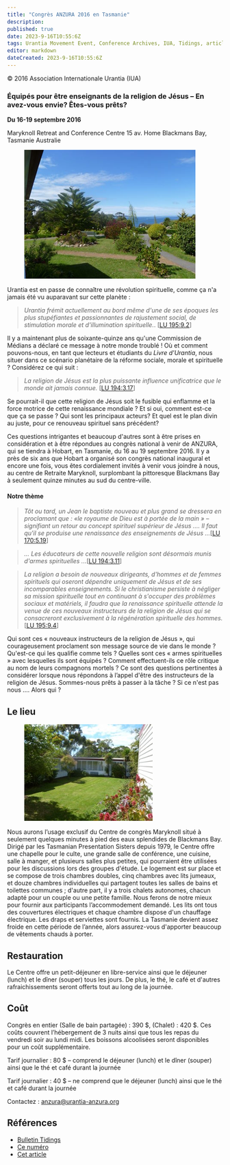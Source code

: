 ```yaml
---
title: "Congrès ANZURA 2016 en Tasmanie"
description: 
published: true
date: 2023-9-16T10:55:6Z
tags: Urantia Movement Event, Conference Archives, IUA, Tidings, article
editor: markdown
dateCreated: 2023-9-16T10:55:6Z
---
```


<p class="v-card v-sheet theme--light grey lighten-3 px-2">© 2016 Association Internationale Urantia (IUA)</p>


### Équipés pour être enseignants de la religion de Jésus – En avez-vous envie? Êtes-vous prêts?

**Du 16-19 septembre 2016**

Maryknoll Retreat and Conference Centre 15 av. Home
Blackmans Bay, Tasmanie
Australie

<figure id="Figure_1" class="image urantiapedia">
<img src="/image/article/IUA_Tidings/Maryknoll-3.jpg">
</figure>

Urantia est en passe de connaître une révolution spirituelle, comme ça n'a jamais été vu auparavant sur cette planète :


> _Urantia frémit actuellement au bord même d'une de ses époques les plus stupéfiantes et passionnantes de rajustement social, de stimulation morale et d'illumination spirituelle._. <a id="a163_168"></a>[[LU 195:9.2](/fr/The_Urantia_Book/195#p9_2)]

Il y a maintenant plus de soixante-quinze ans qu'une Commission de Médians a déclaré ce message à notre monde troublé ! Où et comment pouvons-nous, en tant que lecteurs et étudiants du _Livre d'Urantia_, nous situer dans ce scénario planétaire de la réforme sociale, morale et spirituelle ? Considérez ce qui suit :

> _La religion de Jésus est la plus puissante influence unificatrice que le monde ait jamais connue._ <a id="a168_92"></a>[[LU 194:3.17](/fr/The_Urantia_Book/194#p3_17)]

Se pourrait-il que cette religion de Jésus soit le fusible qui enflamme et la force motrice de cette renaissance mondiale ? Et si oui, comment est-ce que ça se passe ? Qui sont les principaux acteurs? Et quel est le plan divin au juste, pour ce renouveau spirituel sans précédent?

Ces questions intrigantes et beaucoup d'autres sont à être prises en considération et à être répondues au congrès national à venir de ANZURA, qui se tiendra à Hobart, en Tasmanie, du 16 au 19 septembre 2016. Il y a près de six ans que Hobart a organisé son congrès national inaugural et encore une fois, vous êtes cordialement invités à venir vous joindre à nous, au centre de Retraite Maryknoll, surplombant la pittoresque Blackmans Bay à seulement quinze minutes au sud du centre-ville.

#### Notre thème

> _Tôt ou tard, un Jean le baptiste nouveau et plus grand se dressera en proclamant que : «le royaume de Dieu est à portée de la main » – signifiant un retour au concept spirituel supérieur de Jésus .... Il faut qu'il se produise une renaissance des enseignements de Jésus ..._<a id="a62_233"></a>[[LU 170:5.19](/fr/The_Urantia_Book/170#p5_19)]

> _... Les éducateurs de cette nouvelle religion sont désormais munis d'armes spirituelles ..._<a id="a64_80"></a>[[LU 194:3.11](/fr/The_Urantia_Book/194#p3_11)]

> _La religion a besoin de nouveaux dirigeants, d'hommes et de femmes spirituels qui oseront dépendre uniquement de Jésus et de ses incomparables enseignements. Si le christianisme persiste à négliger sa mission spirituelle tout en continuant à s'occuper des problèmes sociaux et matériels, il faudra que la renaissance spirituelle attende la venue de ces nouveaux instructeurs de la religion de Jésus qui se consacreront exclusivement à la régénération spirituelle des hommes._ <a id="a66_421"></a>[[LU 195:9.4](/fr/The_Urantia_Book/195#p9_4)]

Qui sont ces « nouveaux instructeurs de la religion de Jésus », qui courageusement proclament son message source de vie dans le monde ? Qu'est-ce qui les qualifie comme tels ? Quelles sont ces « armes spirituelles » avec lesquelles ils sont équipés ? Comment effectuent-ils ce rôle critique au nom de leurs compagnons mortels ? Ce sont des questions pertinentes à considérer lorsque nous répondons à l’appel d'être des instructeurs de la religion de Jésus. Sommes-nous prêts à passer à la tâche ? Si ce n'est pas nous .... Alors qui ?

## Le lieu

<figure id="Figure_2" class="image urantiapedia  image-style-align-right">
<img src="/image/article/IUA_Tidings/Maryknoll-1-300x225.jpg">
</figure>

Nous aurons l’usage exclusif du Centre de congrès Maryknoll situé à seulement quelques minutes à pied des eaux splendides de Blackmans Bay. Dirigé par les Tasmanian Presentation Sisters depuis 1979, le Centre offre une chapelle pour le culte, une grande salle de conférence, une cuisine, salle à manger, et plusieurs salles plus petites, qui pourraient être utilisées pour les discussions lors des groupes d'étude. Le logement est sur place et se compose de trois chambres doubles, cinq chambres avec lits jumeaux, et douze chambres individuelles qui partagent toutes les salles de bains et toilettes communes ; d'autre part, il y a trois chalets autonomes, chacun adapté pour un couple ou une petite famille. Nous ferons de notre mieux pour fournir aux participants l’accommodement demandé. Les lits ont tous des couvertures électriques et chaque chambre dispose d'un chauffage électrique. Les draps et serviettes sont fournis. La Tasmanie devient assez froide en cette période de l’année, alors assurez-vous d'apporter beaucoup de vêtements chauds à porter.
<br style="clear:both;"/>

## Restauration

Le Centre offre un petit-déjeuner en libre-service ainsi que le déjeuner (lunch) et le dîner (souper) tous les jours. De plus, le thé, le café et d'autres rafraichissements seront offerts tout au long de la journée.

## Coût

Congrès en entier (Salle de bain partagée) : 390 \$, (Chalet) : 420 \$. Ces coûts couvrent l’hébergement de 3 nuits ainsi que tous les repas du vendredi soir au lundi midi. Les boissons alcoolisées seront disponibles pour un coût supplémentaire.

Tarif journalier : 80 \$ – comprend le déjeuner (lunch) et le dîner (souper) ainsi que le thé et café durant la journée

Tarif journalier : 40 \$ – ne comprend que le déjeuner (lunch) ainsi que le thé et café durant la journée

Contactez : [anzura@urantia-anzura.org](mailto:anzura@urantia-anzura.org)

## Références

- [Bulletin Tidings](https://urantia-association.org/newsletter/ncategory/tidings-fr/?lang=fr)
- [Ce numéro](https://urantia-association.org/newsletter/tidings-march-2016/)
- [Cet article](https://urantia-association.org/anzura-conference-tasmania-2016-2)

